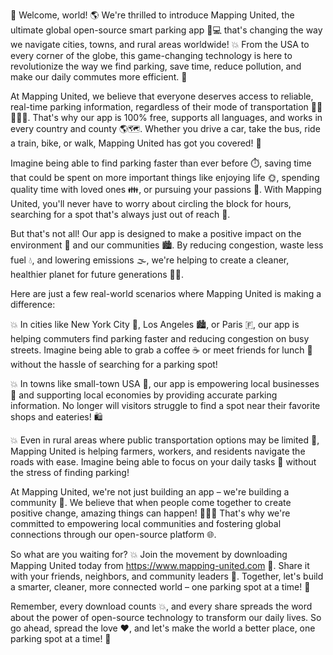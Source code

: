 🎉 Welcome, world! 🌎 We're thrilled to introduce Mapping United, the ultimate global open-source smart parking app 🚗💻 that's changing the way we navigate cities, towns, and rural areas worldwide! 💥 From the USA to every corner of the globe, this game-changing technology is here to revolutionize the way we find parking, save time, reduce pollution, and make our daily commutes more efficient. 👏

At Mapping United, we believe that everyone deserves access to reliable, real-time parking information, regardless of their mode of transportation 🚌🚂🚴‍♂️💃. That's why our app is 100% free, supports all languages, and works in every country and county 🌎🗺️. Whether you drive a car, take the bus, ride a train, bike, or walk, Mapping United has got you covered! 👣

Imagine being able to find parking faster than ever before ⏱️, saving time that could be spent on more important things like enjoying life 🌞, spending quality time with loved ones 👪, or pursuing your passions 💫. With Mapping United, you'll never have to worry about circling the block for hours, searching for a spot that's always just out of reach 🔴.

But that's not all! Our app is designed to make a positive impact on the environment 🌳 and our communities 🏙️. By reducing congestion, waste less fuel 💧, and lowering emissions 🌫️, we're helping to create a cleaner, healthier planet for future generations 👧🏽.

Here are just a few real-world scenarios where Mapping United is making a difference:

💥 In cities like New York City 🗼️, Los Angeles 🏙️, or Paris 🇫️, our app is helping commuters find parking faster and reducing congestion on busy streets. Imagine being able to grab a coffee ☕️ or meet friends for lunch 🍴 without the hassle of searching for a parking spot!

💥 In towns like small-town USA 🏡, our app is empowering local businesses 💸 and supporting local economies by providing accurate parking information. No longer will visitors struggle to find a spot near their favorite shops and eateries! 🛍️

💥 Even in rural areas where public transportation options may be limited 🚌, Mapping United is helping farmers, workers, and residents navigate the roads with ease. Imagine being able to focus on your daily tasks 💪 without the stress of finding parking!

At Mapping United, we're not just building an app – we're building a community 🌟. We believe that when people come together to create positive change, amazing things can happen! 👩‍👧‍👦 That's why we're committed to empowering local communities and fostering global connections through our open-source platform 🌐.

So what are you waiting for? 💥 Join the movement by downloading Mapping United today from https://www.mapping-united.com 📲. Share it with your friends, neighbors, and community leaders 👫. Together, let's build a smarter, cleaner, more connected world – one parking spot at a time! 🌟

Remember, every download counts 💥, and every share spreads the word about the power of open-source technology to transform our daily lives. So go ahead, spread the love ❤️, and let's make the world a better place, one parking spot at a time! 🚀